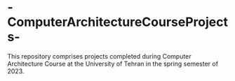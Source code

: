 # -ComputerArchitectureCourseProjects-
This repository comprises projects completed during Computer Architecture Course at the University of Tehran in the spring semester of 2023.
